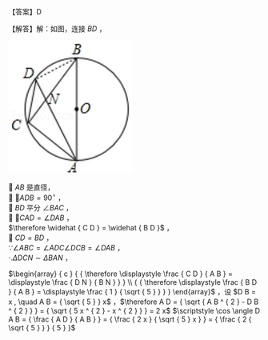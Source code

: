 【答案】D

【解答】解：如图，连接 $B D$ ，

![](<../../qs_image_DB/专题1-3_“12345”模型·选填压轴必备大招（共3种类型）（解析版）__/a75a059a8cf30f7835637b0207066b2c8663513439307ecc1ff0491dedbd5909.jpg>)

 $A B$ 是直径，  
 $\angle A D B = 9 0 ^ { \circ }$ ，  
 $B D$ 平分 $\angle B A C$ ，  
 $\angle C A D = \angle D A B$ ，  
$\therefore \widehat { C D } = \widehat { B D }$ ，  
 $C D = B D$ ，  
$\because \angle A B C = \angle A D C \angle D C B = \angle D A B$ ，  
$\cdot . \Delta D C N \sim \Delta B A N$ ，

$\begin{array} { c } { { \therefore \displaystyle \frac { C D } { A B } = \displaystyle \frac { D N } { B N } } } \\ { { \therefore \displaystyle \frac { B D } { A B } = \displaystyle \frac { 1 } { \sqrt { 5 } } } } \end{array}$ ，设 $D B = x , \quad A B = { \sqrt { 5 } } x$ ，$\therefore A D = { \sqrt { A B ^ { 2 } - D B ^ { 2 } } } = { \sqrt { 5 x ^ { 2 } - x ^ { 2 } } } = 2 x$ $\scriptstyle \cos \angle D A B = { \frac { A D } { A B } } = { \frac { 2 x } { \sqrt { 5 } x } } = { \frac { 2 { \sqrt { 5 } } } { 5 } }$
